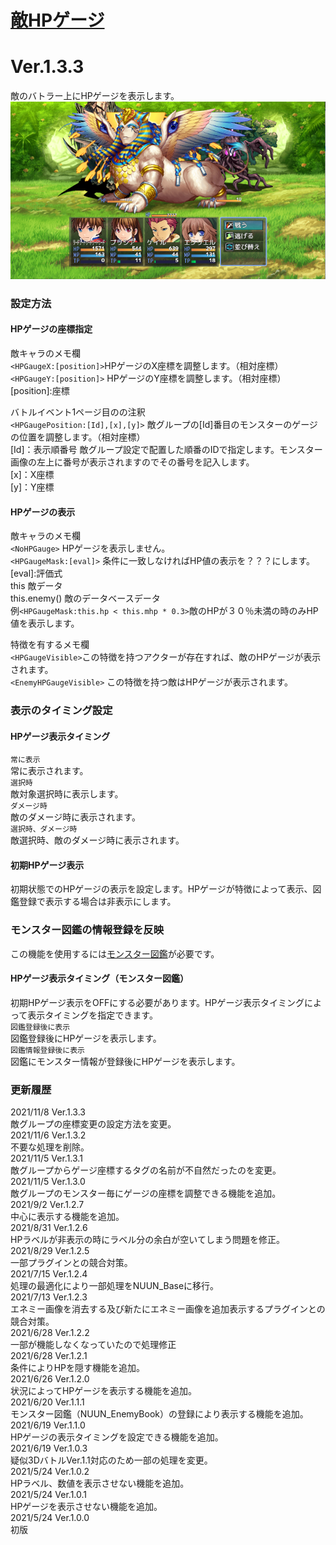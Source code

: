 # [敵HPゲージ](https://raw.githubusercontent.com/nuun888/MZ/master/NUUN_ButlerHPGauge.js)
# Ver.1.3.3
敵のバトラー上にHPゲージを表示します。  
![画像](img/hpGauge1.png)  

### 設定方法

#### HPゲージの座標指定
敵キャラのメモ欄  
`<HPGaugeX:[position]>`HPゲージのX座標を調整します。（相対座標）  
`<HPGaugeY:[position]>` HPゲージのY座標を調整します。（相対座標）  
[position]:座標

バトルイベント1ページ目のの注釈  
`<HPGaugePosition:[Id],[x],[y]>` 敵グループの[Id]番目のモンスターのゲージの位置を調整します。（相対座標）  
[Id]：表示順番号  敵グループ設定で配置した順番のIDで指定します。モンスター画像の左上に番号が表示されますのでその番号を記入します。  
[x]：X座標  
[y]：Y座標  

#### HPゲージの表示
敵キャラのメモ欄  
`<NoHPGauge>` HPゲージを表示しません。  
`<HPGaugeMask:[eval]>` 条件に一致しなければHP値の表示を？？？にします。  
[eval]:評価式  
this 敵データ  
this.enemy() 敵のデータベースデータ  
例`<HPGaugeMask:this.hp < this.mhp * 0.3>`敵のHPが３０％未満の時のみHP値を表示します。  

特徴を有するメモ欄  
`<HPGaugeVisible>`この特徴を持つアクターが存在すれば、敵のHPゲージが表示されます。  
`<EnemyHPGaugeVisible>` この特徴を持つ敵はHPゲージが表示されます。  

### 表示のタイミング設定
#### HPゲージ表示タイミング
`常に表示`  
常に表示されます。  
`選択時`  
敵対象選択時に表示します。  
`ダメージ時`   
敵のダメージ時に表示されます。  
`選択時、ダメージ時`  
敵選択時、敵のダメージ時に表示されます。  

#### 初期HPゲージ表示
初期状態でのHPゲージの表示を設定します。HPゲージが特徴によって表示、図鑑登録で表示する場合は非表示にします。

### モンスター図鑑の情報登録を反映
この機能を使用するには[モンスター図鑑](https://raw.githubusercontent.com/nuun888/MZ/master/NUUN_EnemyBook.js)が必要です。
#### HPゲージ表示タイミング（モンスター図鑑）
初期HPゲージ表示をOFFにする必要があります。HPゲージ表示タイミングによって表示タイミングを指定できます。  
`図鑑登録後に表示`  
図鑑登録後にHPゲージを表示します。  
`図鑑情報登録後に表示`  
図鑑にモンスター情報が登録後にHPゲージを表示します。  

### 更新履歴
2021/11/8 Ver.1.3.3  
敵グループの座標変更の設定方法を変更。  
2021/11/6 Ver.1.3.2  
不要な処理を削除。  
2021/11/5 Ver.1.3.1  
敵グループからゲージ座標するタグの名前が不自然だったのを変更。  
2021/11/5 Ver.1.3.0  
敵グループのモンスター毎にゲージの座標を調整できる機能を追加。  
2021/9/2 Ver.1.2.7  
中心に表示する機能を追加。  
2021/8/31 Ver.1.2.6  
HPラベルが非表示の時にラベル分の余白が空いてしまう問題を修正。  
2021/8/29 Ver.1.2.5  
一部プラグインとの競合対策。  
2021/7/15 Ver.1.2.4  
処理の最適化により一部処理をNUUN_Baseに移行。   
2021/7/13 Ver.1.2.3  
エネミー画像を消去する及び新たにエネミー画像を追加表示するプラグインとの競合対策。  
2021/6/28 Ver.1.2.2  
一部が機能しなくなっていたので処理修正  
2021/6/28 Ver.1.2.1  
条件によりHPを隠す機能を追加。  
2021/6/26 Ver.1.2.0  
状況によってHPゲージを表示する機能を追加。  
2021/6/20 Ver.1.1.1  
モンスター図鑑（NUUN_EnemyBook）の登録により表示する機能を追加。  
2021/6/19 Ver.1.1.0  
HPゲージの表示タイミングを設定できる機能を追加。  
2021/6/19 Ver.1.0.3  
疑似3DバトルVer.1.1対応のため一部の処理を変更。  
2021/5/24 Ver.1.0.2  
HPラベル、数値を表示させない機能を追加。  
2021/5/24 Ver.1.0.1  
HPゲージを表示させない機能を追加。  
2021/5/24 Ver.1.0.0  
初版  
